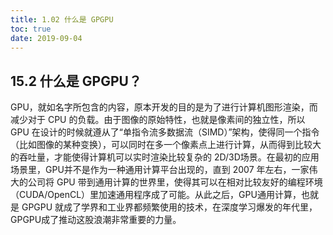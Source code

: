 ```yaml
---
title: 1.02 什么是 GPGPU
toc: true
date: 2019-09-04
---
```


## 15.2 什么是 GPGPU？
GPU，就如名字所包含的内容，原本开发的目的是为了进行计算机图形渲染，而减少对于 CPU 的负载。由于图像的原始特性，也就是像素间的独立性，所以 GPU 在设计的时候就遵从了“单指令流多数据流（SIMD）”架构，使得同一个指令（比如图像的某种变换），可以同时在多一个像素点上进行计算，从而得到比较大的吞吐量，才能使得计算机可以实时渲染比较复杂的 2D/3D场景。在最初的应用场景里，GPU并不是作为一种通用计算平台出现的，直到 2007 年左右，一家伟大的公司将 GPU 带到通用计算的世界里，使得其可以在相对比较友好的编程环境（CUDA/OpenCL）里加速通用程序成了可能。从此之后，GPU通用计算，也就是 GPGPU 就成了学界和工业界都频繁使用的技术，在深度学习爆发的年代里，GPGPU成了推动这股浪潮非常重要的力量。
